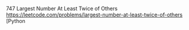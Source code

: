 747 Largest Number At Least Twice of Others https://leetcode.com/problems/largest-number-at-least-twice-of-others  [Python